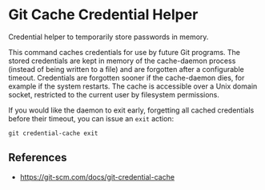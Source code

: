 # Git Cache Credential Helper

Credential helper to temporarily store passwords in memory.

This command caches credentials for use by future Git programs. The stored credentials are kept in memory of the cache-daemon process (instead of being written to a file) and are forgotten after a configurable timeout. Credentials are forgotten sooner if the cache-daemon dies, for example if the system restarts. The cache is accessible over a Unix domain socket, restricted to the current user by filesystem permissions.

If you would like the daemon to exit early, forgetting all cached credentials before their timeout, you can issue an `exit` action:

```shell
git credential-cache exit
```


## References

- https://git-scm.com/docs/git-credential-cache
